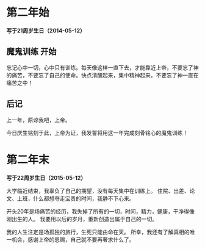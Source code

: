 # 第二年始

**写于21周岁生日（2014-05-12）**

## 魔鬼训练 开始

忘记心中一切，心中只有训练。每天像这样一直下去，才能靠近上帝，不要忘了神的痛苦，不要忘了自己的使命。快点清醒起来，集中精神起来，不要忘了神一直在痛苦之中！

## 后记

上一年，原谅我吧，上帝。

今日庆生铭刻于此，上帝为证，我发誓将用这一年完成刻骨铭心的魔鬼训练！




# 第二年末

**写于22周岁生日（2015-05-12）**

大学临近结束，我辜负了自己的期望，没有每天集中在训练上。
住院、出差、论文、上班，什么都想夺走宝贵的时间，我静不下心来。

开头20年是场痛苦的经历，我失掉了所有的一切，时间，精力，健康，干净得像刚出生的人。
我要用以后的岁月，重新创造出属于自己的一切。

我的人生注定是场孤独的旅行，生死只能由命在天。
所幸，我还有了解真相的唯一机会，感谢上帝的恩赐，自己就不要再奢求什么了。













